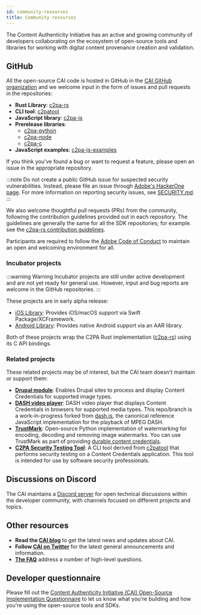 ```yaml
---
id: community-resources
title: Community resources
---
```


The Content Authenticity Initiative has an active and growing community of developers collaborating on the ecosystem of open-source tools and libraries for working with digital content provenance creation and validation.

## GitHub

All the open-source CAI code is hosted in GitHub in the [CAI GitHub organization](https://github.com/contentauth) and we welcome input in the form of issues and pull requests in the repositories:

- **Rust Library**: [c2pa-rs](https://github.com/contentauth/c2pa-rs)
- **CLI tool**: [c2patool](https://github.com/contentauth/c2patool)
- **JavaScript library**: [c2pa-js](https://github.com/contentauth/c2pa-js)
- **Prerelease libraries**: 
  - [c2pa-python](https://github.com/contentauth/c2pa-python)
  - [c2pa-node](https://github.com/contentauth/c2pa-node)
  - [c2pa-c](https://github.com/contentauth/c2pa-c)
- **JavaScript examples**: [c2pa-js-examples](https://github.com/contentauth/c2pa-js-examples)

If you think you've found a bug or want to request a feature, please open an issue in the appropriate repository.

:::note
Do not create a public GitHub issue for suspected security vulnerabilities. Instead, please file an issue through [Adobe's HackerOne page](https://hackerone.com/adobe?type=team). 
For more information on reporting security issues, see [SECURITY.md](https://github.com/contentauth/c2pa-rs/blob/main/SECURITY.md).
:::

We also welcome thoughtful pull requests (PRs) from the community, following the contribution guidelines provided out in each repository. The guidelines are generally the same for all the SDK repositories; for example. see the [c2pa-rs contribution guidelines](https://github.com/contentauth/c2pa-rs/blob/main/CONTRIBUTING.md).

Participants are required to follow the [Adobe Code of Conduct](https://github.com/contentauth/c2pa-rs/blob/main/CODE_OF_CONDUCT.md) to maintain an open and welcoming environment for all.

### Incubator projects

:::warning Warning
Incubator projects are still under active development and are not yet ready for general use.  However, input and bug reports are welcome in the GitHub repositories.
:::

These projects are in early alpha release:
- [iOS Library](https://github.com/contentauth/c2pa-ios): Provides iOS/macOS support via Swift Package/XCFramework.
- [Android Library](https://github.com/contentauth/c2pa-android): Provides native Android support via an AAR library.

Both of these projects wrap the C2PA Rust implementation ([c2pa-rs](https://github.com/contentauth/c2pa-rs)) using its C API bindings.

### Related projects

These related projects may be of interest, but the CAI team doesn't maintain or support them:

- [**Drupal module**](https://github.com/contentauth/c2pa-drupal): Enables Drupal sites to process and display Content Credentials for supported image types.
- [**DASH video player**](https://github.com/contentauth/dash.js/tree/c2pa-dash):  DASH video player that displays Content Credentials in browsers for supported media types. This repo/branch is a work-in-progress forked from [dash.js](https://github.com/Dash-Industry-Forum/dash.js), the canonical reference JavaScript implementation for the playback of MPEG DASH. 
- [**TrustMark**](https://github.com/adobe/trustmark): Open-source Python implementation of watermarking for encoding, decoding and removing image watermarks. You can use TrustMark as part of providing [durable content credentials](durable-cr/index.md).
- [**C2PA Security Testing Tool**](https://github.com/contentauth/c2pa-attacks): A CLI tool derived from [c2patool](https://github.com/contentauth/c2patool) that performs security testing on a Content Credentials application.  This tool is intended for use by software security professionals.

## Discussions on Discord

The CAI maintains a [Discord server](https://discord.gg/CAI) for open technical discussions within the developer community, with channels focused on different projects and topics.

## Other resources

- **Read the [CAI blog](https://contentauthenticity.org/blog)** to get the latest news and updates about CAI.
- **Follow [CAI on Twitter](https://twitter.com/ContentAuth)** for the latest general announcements and information.
- **[The FAQ](./faqs)** address a number of high-level questions.

## Developer questionnaire

Please fill out the [Content Authenticity Initiative (CAI) Open-Source Implementation Questionnaire](https://docs.google.com/forms/d/e/1FAIpQLSfXbDZ_0DfOlSkEutILaWZ4-Sjcs_sx7tkoYQl7cBUOOI7Uhw/viewform) to let us know what you're building and how you're using the open-source tools and SDKs.
